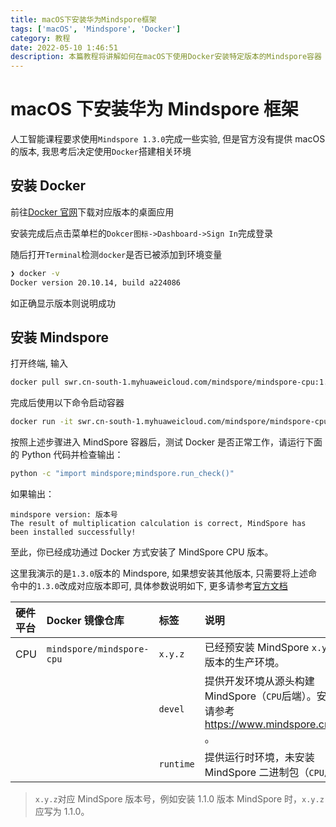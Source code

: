 ```yaml
---
title: macOS下安装华为Mindspore框架
tags: ['macOS', 'Mindspore', 'Docker']
category: 教程
date: 2022-05-10 1:46:51
description: 本篇教程将讲解如何在macOS下使用Docker安装特定版本的Mindspore容器
---
```


# macOS 下安装华为 Mindspore 框架

人工智能课程要求使用`Mindspore 1.3.0`完成一些实验, 但是官方没有提供 macOS 的版本, 我思考后决定使用`Docker`搭建相关环境

## 安装 Docker

前往[Docker 官网](https://www.docker.com/get-started/)下载对应版本的桌面应用

安装完成后点击菜单栏的`Dokcer图标->Dashboard->Sign In`完成登录

随后打开`Terminal`检测`docker`是否已被添加到环境变量

```sh
❯ docker -v
Docker version 20.10.14, build a224086
```

如正确显示版本则说明成功

## 安装 Mindspore

打开终端, 输入

```bash
docker pull swr.cn-south-1.myhuaweicloud.com/mindspore/mindspore-cpu:1.3.0
```

完成后使用以下命令启动容器

```bash
docker run -it swr.cn-south-1.myhuaweicloud.com/mindspore/mindspore-cpu:1.3.0 /bin/bash
```

按照上述步骤进入 MindSpore 容器后，测试 Docker 是否正常工作，请运行下面的 Python 代码并检查输出：

```bash
python -c "import mindspore;mindspore.run_check()"
```

如果输出：

```text
mindspore version: 版本号
The result of multiplication calculation is correct, MindSpore has been installed successfully!
```

至此，你已经成功通过 Docker 方式安装了 MindSpore CPU 版本。

这里我演示的是`1.3.0`版本的 Mindspore, 如果想安装其他版本, 只需要将上述命令中的`1.3.0`改成对应版本即可, 具体参数说明如下, 更多请参考[官方文档](https://gitee.com/mindspore/docs/blob/r1.3/install/mindspore_cpu_install_docker.md)

| 硬件平台 | Docker 镜像仓库           | 标签      | 说明                                                                                               |
| :------- | :------------------------ | :-------- | :------------------------------------------------------------------------------------------------- |
| CPU      | `mindspore/mindspore-cpu` | `x.y.z`   | 已经预安装 MindSpore `x.y.z` CPU 版本的生产环境。                                                  |
|          |                           | `devel`   | 提供开发环境从源头构建 MindSpore（`CPU`后端）。安装详情请参考<https://www.mindspore.cn/install> 。 |
|          |                           | `runtime` | 提供运行时环境，未安装 MindSpore 二进制包（`CPU`后端）。                                           |

> `x.y.z`对应 MindSpore 版本号，例如安装 1.1.0 版本 MindSpore 时，`x.y.z`应写为 1.1.0。
